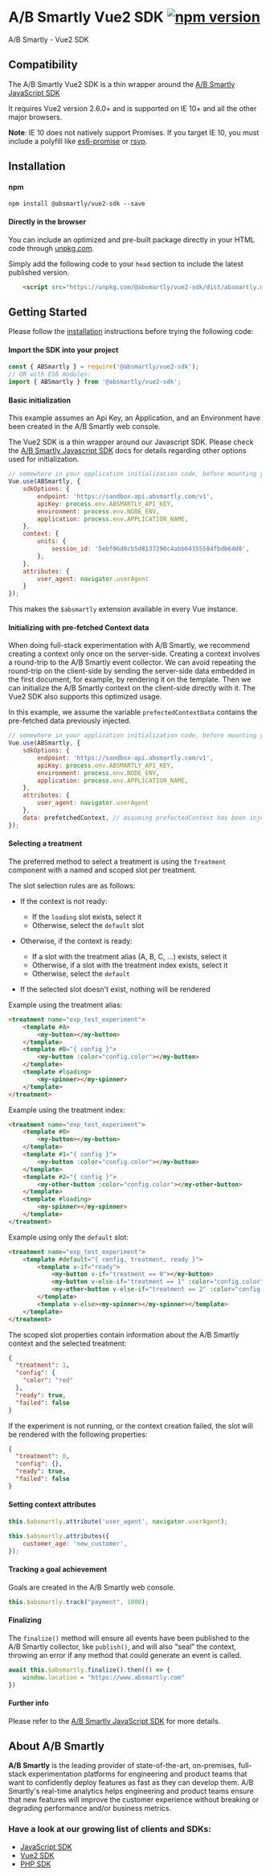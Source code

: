 # A/B Smartly Vue2 SDK [![npm version](https://badge.fury.io/js/%40absmartly%2Fvue2-sdk.svg)](https://badge.fury.io/js/%40absmartly%2Fvue2-sdk)

A/B Smartly - Vue2 SDK

## Compatibility

The A/B Smartly Vue2 SDK is a thin wrapper around the [A/B Smartly JavaScript SDK](https://www.github.com/absmartly/javascript-sdk)

It requires Vue2 version 2.6.0+ and is supported on IE 10+ and all the other major browsers.

**Note**: IE 10 does not natively support Promises.
If you target IE 10, you must include a polyfill like [es6-promise](https://www.npmjs.com/package/es6-promise) or [rsvp](https://www.npmjs.com/package/rsvp).

## Installation

#### npm

```shell
npm install @absmartly/vue2-sdk --save
```

#### Directly in the browser
You can include an optimized and pre-built package directly in your HTML code through [unpkg.com](https://www.unpkg.com).

Simply add the following code to your `head` section to include the latest published version.
```html
    <script src="https://unpkg.com/@absmartly/vue2-sdk/dist/absmartly.min.js"></script>
```

## Getting Started

Please follow the [installation](#installation) instructions before trying the following code:

#### Import the SDK into your project
```javascript
const { ABSmartly } = require('@absmartly/vue2-sdk');
// OR with ES6 modules:
import { ABSmartly } from '@absmartly/vue2-sdk';
```

#### Basic initialization
This example assumes an Api Key, an Application, and an Environment have been created in the A/B Smartly web console.

The Vue2 SDK is a thin wrapper around our Javascript SDK. Please check the [A/B Smartly Javascript SDK](https://www.github.com/absmartly/javascript-sdk) docs for details regarding other options used for initialization.

```javascript
// somewhere in your application initialization code, before mounting your Vue application
Vue.use(ABSmartly, {
    sdkOptions: {
        endpoint: 'https://sandbox-api.absmartly.com/v1',
        apiKey: process.env.ABSMARTLY_API_KEY,
        environment: process.env.NODE_ENV,
        application: process.env.APPLICATION_NAME,
    },
    context: {
        units: {
            session_id: '5ebf06d8cb5d8137290c4abb64155584fbdb64d8',
        },
    },
    attributes: {
        user_agent: navigator.userAgent   
    }
});
```

This makes the `$absmartly` extension available in every Vue instance.

#### Initializing with pre-fetched Context data
When doing full-stack experimentation with A/B Smartly, we recommend creating a context only once on the server-side.
Creating a context involves a round-trip to the A/B Smartly event collector.
We can avoid repeating the round-trip on the client-side by sending the server-side data embedded in the first document, for example, by rendering it on the template.
Then we can initialize the A/B Smartly context on the client-side directly with it. The Vue2 SDK also supports this optimized usage.

In this example, we assume the variable `prefectedContextData` contains the pre-fetched data previously injected.

```javascript
// somewhere in your application initialization code, before mounting your Vue application
Vue.use(ABSmartly, {
    sdkOptions: {
        endpoint: 'https://sandbox-api.absmartly.com/v1',
        apiKey: process.env.ABSMARTLY_API_KEY,
        environment: process.env.NODE_ENV,
        application: process.env.APPLICATION_NAME,
    },
    attributes: {
        user_agent: navigator.userAgent
    },
    data: prefetchedContext, // assuming prefectedContext has been inject
});
```

#### Selecting a treatment
The preferred method to select a treatment is using the `Treatment` component with a named and scoped slot per treatment.

The slot selection rules are as follows:

* If the context is not ready:
    - If the `loading` slot exists, select it
    - Otherwise, select the `default` slot
    
* Otherwise, if the context is ready:
    - If a slot with the treatment alias (A, B, C, ...) exists, select it
    - Otherwise, if a slot with the treatment index exists, select it
    - Otherwise, select the `default`

* If the selected slot doesn't exist, nothing will be rendered

Example using the treatment alias:
```html
<treatment name="exp_test_experiment">
    <template #A>
        <my-button></my-button>
    </template>
    <template #B="{ config }">
        <my-button :color="config.color"></my-button>
    </template>
    <template #loading>
        <my-spinner></my-spinner>
    </template>
</treatment>
```

Example using the treatment index:
```html
<treatment name="exp_test_experiment">
    <template #0>
        <my-button></my-button>
    </template>
    <template #1="{ config }">
        <my-button :color="config.color"></my-button>
    </template>
    <template #2="{ config }">
        <my-other-button :color="config.color"></my-other-button>
    </template>
    <template #loading>
        <my-spinner></my-spinner>
    </template>
</treatment>
```

Example using only the `default` slot:
```html
<treatment name="exp_test_experiment">
    <template #default="{ config, treatment, ready }">
        <template v-if="ready">
            <my-button v-if="treatment == 0"></my-button>
            <my-button v-else-if="treatment == 1" :color="config.color"></my-button>
            <my-other-button v-else-if="treatment == 2" :color="config.color"></my-other-button>
        </template>
        <template v-else><my-spinner></my-spinner></template>        
    </template>
</treatment>
```

The scoped slot properties contain information about the A/B Smartly context and the selected treatment:

```json
{
  "treatment": 1,
  "config": {
    "color": "red"
  },
  "ready": true,
  "failed": false
}
```

If the experiment is not running, or the context creation failed, the slot will be rendered with the following properties:
```json
{
  "treatment": 0,
  "config": {},
  "ready": true,
  "failed": false
}
```

#### Setting context attributes
```javascript
this.$absmartly.attribute('user_agent', navigator.userAgent);

this.$absmartly.attributes({
    customer_age: 'new_customer',
});
```

#### Tracking a goal achievement
Goals are created in the A/B Smartly web console.
```javascript
this.$absmartly.track("payment", 1000);
```

#### Finalizing
The `finalize()` method will ensure all events have been published to the A/B Smartly collector, like `publish()`, and will also "seal" the context, throwing an error if any method that could generate an event is called.
```javascript
await this.$absmartly.finalize().then(() => {
    window.location = "https://www.absmartly.com"
})
```

#### Further info
Please refer to the [A/B Smartly JavaScript SDK](https://www.github.com/absmartly/javascript-sdk) for more details.

## About A/B Smartly
**A/B Smartly** is the leading provider of state-of-the-art, on-premises, full-stack experimentation platforms for engineering and product teams that want to confidently deploy features as fast as they can develop them.
A/B Smartly's real-time analytics helps engineering and product teams ensure that new features will improve the customer experience without breaking or degrading performance and/or business metrics.

### Have a look at our growing list of clients and SDKs:
- [JavaScript SDK](https://www.github.com/absmartly/javascript-sdk)
- [Vue2 SDK](https://www.github.com/absmartly/vue2-sdk)
- [PHP SDK](https://www.github.com/absmartly/php-sdk)

